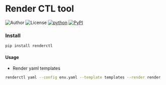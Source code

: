 # Render CTL tool

![Author](https://img.shields.io/static/v1?label=author&message=1058449090@qq.com&color=blue)
![License](https://img.shields.io/github/license/penny1027/renderctl)
[![python](https://img.shields.io/static/v1?label=Python&message=3.8&color=3776AB)](https://www.python.org)
[![PyPI](https://img.shields.io/pypi/v/renderctl.svg)](https://pypi.org/project/renderctl/)

### Install
```bash
pip install renderctl
```

#### Usage
- Render yaml templates

```bash
renderctl yaml --config env.yaml --template templates --render render
```